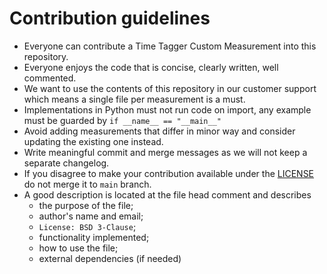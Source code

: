 # Contribution guidelines

* Everyone can contribute a Time Tagger Custom Measurement into this repository. 
* Everyone enjoys the code that is concise, clearly written, well commented.
* We want to use the contents of this repository in our customer support which means a single file per measurement is a must.
* Implementations in Python must not run code on import, any example must be guarded by `if __name__ == "__main__"`
* Avoid adding measurements that differ in minor way and consider updating the existing one instead.
* Write meaningful commit and merge messages as we will not keep a separate changelog.
* If you disagree to make your contribution available under the [LICENSE](LICENSE) do not merge it to `main` branch.
* A good description is located at the file head comment and describes
    * the purpose of the file;
    * author's name and email;
    * `License: BSD 3-Clause`;
    * functionality implemented;
    * how to use the file;
    * external dependencies (if needed)




